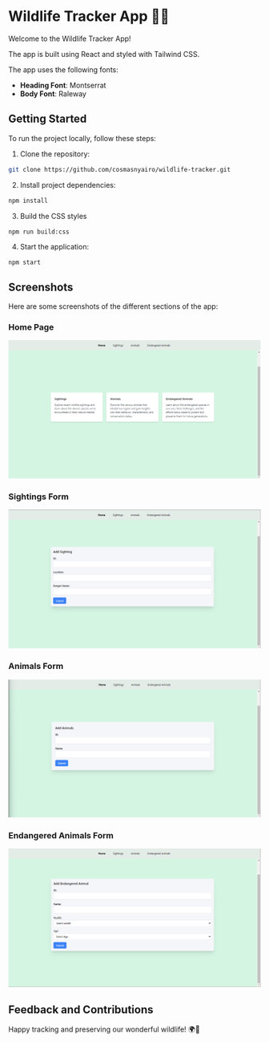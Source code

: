 # Wildlife Tracker App 🦁🌿

Welcome to the Wildlife Tracker App! 

The app is built using React and styled with Tailwind CSS.

The app uses the following fonts:

- **Heading Font**: Montserrat
- **Body Font**: Raleway
 


## Getting Started

To run the project locally, follow these steps:

1. Clone the repository:
```sh
git clone https://github.com/cosmasnyairo/wildlife-tracker.git
```
2. Install project dependencies:
```sh
npm install
```
3. Build the CSS styles 
```sh
npm run build:css
```
4. Start the application:
```
npm start
```

## Screenshots

Here are some screenshots of the different sections of the app:

### Home Page
![Home Page](screenshots/home.png)

### Sightings Form
![Sightings Form](screenshots/Sightings.png)

### Animals Form
![Animals Form](screenshots/Animals.png)

### Endangered Animals Form
![Endangered Animals Form](screenshots/EndangeredAnimals.png)



## Feedback and Contributions

Happy tracking and preserving our wonderful wildlife! 🌍🐾
